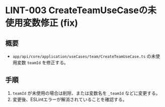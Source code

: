 # LINT-003 CreateTeamUseCaseの未使用変数修正 (fix)

## 概要

- `app/api/core/application/useCases/team/CreateTeamUseCase.ts` の未使用変数 `teamId` を修正する。

## 手順

1. `teamId` が未使用の場合は削除、または変数名を `_teamId` などに変更する。
2. 変更後、ESLintエラーが解消されていることを確認する。
